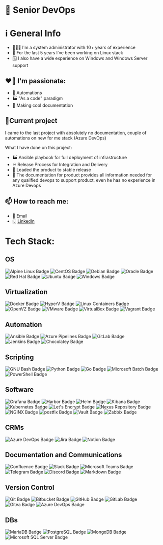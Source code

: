 # 🚀 Senior DevOps

# ℹ️ General Info
- 👨🏻‍💻 I'm a system administrator with 10+ years of experience
- 🐧 For the last 5 years I've been working on Linux stack
- 🪟 I also have a wide experience on Windows and Windows Server support

## ❤️‍🔥 I'm passionate:
- 🤖 Automations
- 🏭 "As a code" paradigm 
- 📃 Making cool documentation


## 🎋Current project
I came to the last project with absolutely no documentation, couple of automations on new for me stack (Azure DevOps)

What I have done on this project:
- 🏭 Ansible playbook for full deployment of infrastructure
- ♾️ Release Process for Integration and Delivery
- 🚀 Leaded the product to stable release
- 📃 The documentation for product provides all information needed for any qualified devops to support product, even he has no experience in Azure Devops

## 📫 How to reach me: 
- 📧 [Email](mailto:github@nett00n.org)
- 🇱 [LinkedIn](https://www.linkedin.com/in/nett00n/)

# Tech Stack:

## OS
![Alpine Linux Badge](https://img.shields.io/badge/Alpine_Linux-0D597F?logo=alpinelinux&logoColor=fff&)
![CentOS Badge](https://img.shields.io/badge/CentOS-262577?logo=centos&logoColor=fff&)
![Debian Badge](https://img.shields.io/badge/Debian-A81D33?logo=debian&logoColor=fff&)
![Oracle Badge](https://img.shields.io/badge/Oracle_linux-F80000?logo=oracle&logoColor=fff&)
![Red Hat Badge](https://img.shields.io/badge/Red_Hat-E00?logo=redhat&logoColor=fff&)
![Ubuntu Badge](https://img.shields.io/badge/Ubuntu-E95420?logo=ubuntu&logoColor=fff&)
![Windows Badge](https://img.shields.io/badge/Windows_server-0078D6?logo=windows95&logoColor=fff&)


## Virtualization
![Docker Badge](https://img.shields.io/badge/Docker-2496ED?logo=docker&logoColor=fff&)
![HyperV Badge](https://img.shields.io/badge/HyperV-00adef?logo=microsoft&logoColor=fff&)
![Linux Containers Badge](https://img.shields.io/badge/LXC-333?logo=linuxcontainers&logoColor=fff&)
![OpenVZ Badge](https://img.shields.io/badge/OpenVZ-00adef?logoColor=fff&)
![VMware Badge](https://img.shields.io/badge/VMware-607078?logo=vmware&logoColor=fff&)
![VirtualBox Badge](https://img.shields.io/badge/VirtualBox-183A61?logo=virtualbox&logoColor=fff&)
![Vagrant Badge](https://img.shields.io/badge/Vagrant-1868F2?logo=vagrant&logoColor=fff&)

## Automation
![Ansible Badge](https://img.shields.io/badge/Ansible-E00?logo=ansible&logoColor=fff&)
![Azure Pipelines Badge](https://img.shields.io/badge/Azure_Pipelines-2560E0?logo=azurepipelines&logoColor=fff&)
![GitLab Badge](https://img.shields.io/badge/GitLab_CI-FC6D26?logo=gitlab&logoColor=fff&)
![Jenkins Badge](https://img.shields.io/badge/Jenkins-D24939?logo=jenkins&logoColor=fff&)
![Chocolatey Badge](https://img.shields.io/badge/Chocolatey-80B5E3?logo=chocolatey&logoColor=fff&)

## Scripting 
![GNU Bash Badge](https://img.shields.io/badge/GNU_Bash-4EAA25?logo=gnubash&logoColor=fff&)
![Python Badge](https://img.shields.io/badge/Python-3776AB?logo=python&logoColor=fff&)
![Go Badge](https://img.shields.io/badge/Go-00ADD8?logo=go&logoColor=fff&)
![Microsoft Batch Badge](https://img.shields.io/badge/Microsoft_Batch-4D4D4D?logo=windowsterminal&logoColor=fff&)
![PowerShell Badge](https://img.shields.io/badge/PowerShell-5391FE?logo=powershell&logoColor=fff&)

## Software
![Grafana Badge](https://img.shields.io/badge/Grafana-F46800?logo=grafana&logoColor=fff&)
![Harbor Badge](https://img.shields.io/badge/Harbor-60B932?logo=harbor&logoColor=fff&)
![Helm Badge](https://img.shields.io/badge/Helm-0F1689?logo=helm&logoColor=fff&)
![Kibana Badge](https://img.shields.io/badge/Kibana-005571?logo=kibana&logoColor=fff&)
![Kubernetes Badge](https://img.shields.io/badge/Kubernetes-326CE5?logo=kubernetes&logoColor=fff&)
![Let's Encrypt Badge](https://img.shields.io/badge/Let's_Encrypt-003A70?logo=letsencrypt&logoColor=fff&)
![Nexus Repository Badge](https://img.shields.io/badge/Nexus_Repository-1aba73?logoColor=fff&)
![NGINX Badge](https://img.shields.io/badge/NGINX-009639?logo=nginx&logoColor=fff&)
![postfix Badge](https://img.shields.io/badge/Postfix-005FF9?logo=maildotru&logoColor=fff)
![Vault Badge](https://img.shields.io/badge/Vault-000?logo=vault&logoColor=fff&)
![Zabbix Badge](https://img.shields.io/badge/Zabbix-cc0000?)

## CRMs
![Azure DevOps Badge](https://img.shields.io/badge/Azure_DevOps-0078D7?logo=azuredevops&logoColor=fff&)
![Jira Badge](https://img.shields.io/badge/Jira-0052CC?logo=jira&logoColor=fff&)
![Notion Badge](https://img.shields.io/badge/Notion-000?logo=notion&logoColor=fff&)

## Documentation and Communications
![Confluence Badge](https://img.shields.io/badge/Confluence-172B4D?logo=confluence&logoColor=fff&)
![Slack Badge](https://img.shields.io/badge/Slack-4A154B?logo=slack&logoColor=fff&)
![Microsoft Teams Badge](https://img.shields.io/badge/Microsoft_Teams-6264A7?logo=microsoftteams&logoColor=fff&)
![Telegram Badge](https://img.shields.io/badge/Telegram-26A5E4?logo=telegram&logoColor=fff&)
![Discord Badge](https://img.shields.io/badge/Discord-5865F2?logo=discord&logoColor=fff&)
![Markdown Badge](https://img.shields.io/badge/Markdown-000?logo=markdown&logoColor=fff&)

## Version Control
![Git Badge](https://img.shields.io/badge/Git-F05032?logo=git&logoColor=fff&)
![Bitbucket Badge](https://img.shields.io/badge/Bitbucket-0052CC?logo=bitbucket&logoColor=fff&)
![GitHub Badge](https://img.shields.io/badge/GitHub-181717?logo=github&logoColor=fff&)
![GitLab Badge](https://img.shields.io/badge/GitLab-FC6D26?logo=gitlab&logoColor=fff&)
![Gitea Badge](https://img.shields.io/badge/Gitea-609926?logo=gitea&logoColor=fff&)
![Azure DevOps Badge](https://img.shields.io/badge/Azure_DevOps-0078D7?logo=azuredevops&logoColor=fff&)

## DBs
![MariaDB Badge](https://img.shields.io/badge/MariaDB-003545?logo=mariadb&logoColor=fff&)
![PostgreSQL Badge](https://img.shields.io/badge/PostgreSQL-4169E1?logo=postgresql&logoColor=fff&)
![MongoDB Badge](https://img.shields.io/badge/MongoDB-47A248?logo=mongodb&logoColor=fff&)
![Microsoft SQL Server Badge](https://img.shields.io/badge/Microsoft_SQL_Server-CC2927?logo=microsoftsqlserver&logoColor=fff&)
